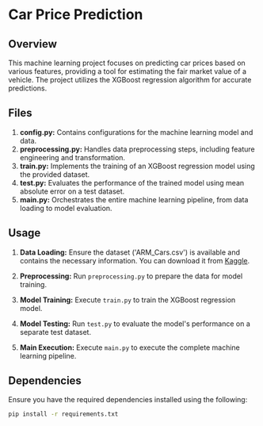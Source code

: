 # Car Price Prediction

## Overview

This machine learning project focuses on predicting car prices based on various features, providing a tool for estimating the fair market value of a vehicle. The project utilizes the XGBoost regression algorithm for accurate predictions.

## Files

1. **config.py:** Contains configurations for the machine learning model and data.
2. **preprocessing.py:** Handles data preprocessing steps, including feature engineering and transformation.
3. **train.py:** Implements the training of an XGBoost regression model using the provided dataset.
4. **test.py:** Evaluates the performance of the trained model using mean absolute error on a test dataset.
5. **main.py:** Orchestrates the entire machine learning pipeline, from data loading to model evaluation.

## Usage

1. **Data Loading:** Ensure the dataset ('ARM_Cars.csv') is available and contains the necessary information. You can download it from [Kaggle](https://www.kaggle.com/datasets/karenuniverse/car-sales-in-armenia-091119-041219).

2. **Preprocessing:** Run `preprocessing.py` to prepare the data for model training.

3. **Model Training:** Execute `train.py` to train the XGBoost regression model.

4. **Model Testing:** Run `test.py` to evaluate the model's performance on a separate test dataset.

5. **Main Execution:** Execute `main.py` to execute the complete machine learning pipeline.

## Dependencies

Ensure you have the required dependencies installed using the following:

```bash
pip install -r requirements.txt
